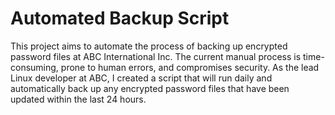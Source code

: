 # Automated Backup Script
This project aims to automate the process of backing up encrypted password files at ABC International Inc. The current manual process is time-consuming, prone to human errors, and compromises security. As the lead Linux developer at ABC, I created a script that will run daily and automatically back up any encrypted password files that have been updated within the last 24 hours.
